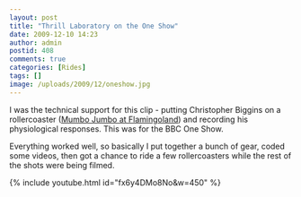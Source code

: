 ```yaml
---
layout: post
title: "Thrill Laboratory on the One Show"
date: 2009-12-10 14:23
author: admin
postid: 408
comments: true
categories: [Rides]
tags: []
image: /uploads/2009/12/oneshow.jpg
---
```

I was the technical support for this clip - putting Christopher Biggins on a rollercoaster ([Mumbo Jumbo at Flamingoland](http://www.flamingoland.co.uk/park/news.html)) and recording his physiological responses. This was for the BBC One Show.

Everything worked well, so basically I put together a bunch of gear, coded some videos, then got a chance to ride a few rollercoasters while the rest of the shots were being filmed.

{% include youtube.html id="fx6y4DMo8No&w=450" %}


